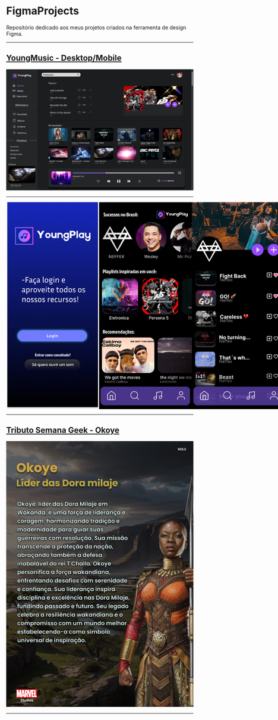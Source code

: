 # FigmaProjects
Repositório dedicado aos meus projetos criados na ferramenta de design Figma.
<hr>

<h2> <a href="https://www.figma.com/file/fkyNpbKMMlHTyx0Sqenr6l/YoungPlayer?type=design&node-id=0-1&mode=design">YoungMusic - Desktop/Mobile</a></h2>

<img src="https://github.com/GustavoMeloFn/FigmaProjects/blob/main/Projetos/YoungMusic/MacBook%20Pro%2016_%20-%201.png" alt="Imagem 1" width="900">

<hr>

<div style="display: flex;">
  <img src="https://github.com/GustavoMeloFn/FigmaProjects/blob/main/Projetos/YoungMusic/Android%20Large%20-%201.png" width="250">    
  <img src="https://github.com/GustavoMeloFn/FigmaProjects/blob/main/Projetos/YoungMusic/Android%20Large%20-%202.png" width="250">    
  <img src="https://github.com/GustavoMeloFn/FigmaProjects/blob/main/Projetos/YoungMusic/Android%20Large%20-%208.png" width="250">
</div>

<hr>

<h2> <a href="https://www.figma.com/file/qeGxlLwYOfIvcHUhz9CthX/Semana-Geek---Okoye?type=design&node-id=0-1&mode=design&t=dsMCm1BYNsnfBaTO-0">Tributo Semana Geek - Okoye</a></h2>

<img src="https://github.com/GustavoMeloFn/FigmaProjects/blob/main/Projetos/SemanaGeek/A4%20-%201.png" width="700">

<hr>





